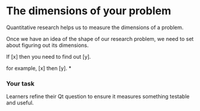 # The dimensions of your problem

Quantitative research helps us to measure the dimensions of a problem.

Once we have an idea of the shape of our research problem, we need to set about figuring out its dimensions.

If [x] then you need to find out [y].

for example, [x] then [y].
* 


### Your task

Learners refine their Qt question to ensure it measures something testable and useful.
